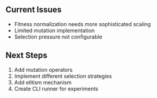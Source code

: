 ## Current Issues

- Fitness normalization needs more sophisticated scaling  
- Limited mutation implementation  
- Selection pressure not configurable  

## Next Steps
1. Add mutation operators
2. Implement different selection strategies
3. Add elitism mechanism
4. Create CLI runner for experiments
